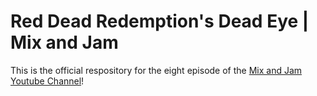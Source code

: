 # Red Dead Redemption's Dead Eye | Mix and Jam

This is the official respository for the eight episode of the [Mix and Jam Youtube Channel](https://www.youtube.com/c/MixAndJam)!
